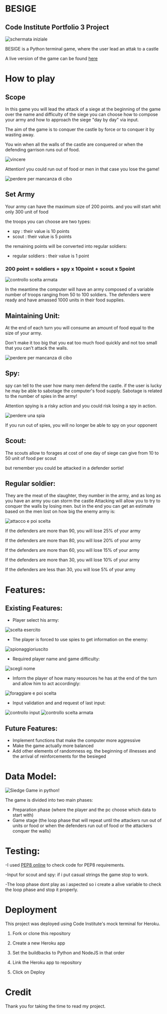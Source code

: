 # BESIGE 

## Code Institute Portfolio 3 Project

![schermata iniziale](https://user-images.githubusercontent.com/80674568/129058183-cf9f274a-1410-4baf-81e3-d64b45684b72.png)

BESIGE is a Python terminal game, where the user lead an attak to a castle

A live version of the game can be found [here](https://besige.herokuapp.com/)

# How to play

## Scope

In this game you will lead the attack of a siege at the beginning of the game over the name and difficulty of the siege
you can choose how to compose your army and how to approach the siege "day by day" via input.

The aim of the game is to conquer the castle by force or to conquer it by wasting away.

You win when all the walls of the castle are conquered or when the defending garrison runs out of food.

![vincere](https://user-images.githubusercontent.com/80674568/129058926-cdf70830-e850-44ad-a2ad-da63716a1a34.PNG)

Attention! you could run out of food or men in that case you lose the game!

![perdere per mancanza di cibo](https://user-images.githubusercontent.com/80674568/129058171-ffe9c65b-05d5-4452-bce0-976bae499b6b.PNG)

## Set Army

Your army can have the maximum size of 200 points.
and you will start whit only 300 unit of food

the troops you can choose are two types:

- spy : their value is 10 points
- scout : their value is 5 points

the remaining points will be converted into regular soldiers:

- regular soldiers : their value is 1 point

### 200 point = soldiers + spy x 10point + scout x 5point

![controllo scelta armata](https://user-images.githubusercontent.com/80674568/129058167-2f8b8cd4-6f05-4a30-85f0-6dc5ac60e36e.PNG)

In the meantime the computer will have an army composed of a variable number of troops ranging from 50 to 100 soldiers.
The defenders were ready and have amassed 1000 units in their food supplies.

## Maintaining Unit:

At the end of each turn you will consume an amount of food equal to the size of your army.

Don't make it too big that you eat too much food quickly and not too small that you can't attack the walls.

![perdere per mancanza di cibo](https://user-images.githubusercontent.com/80674568/129058171-ffe9c65b-05d5-4452-bce0-976bae499b6b.PNG)

## Spy:

spy can tell to the user how many men defend the castle.
if the user is lucky he may be able to sabotage the computer's food supply.
Sabotage is related to the number of spies in the army!

Attention spying is a risky action and you could risk losing a spy in action.

![perdere una spia](https://user-images.githubusercontent.com/80674568/129058174-67159767-d1c9-45a8-8c7a-bc8de98a066b.PNG)

If you run out of spies, you will no longer be able to spy on your opponent

## Scout:

The scouts allow to forages at cost of one day of siege can give from 10 to 50 unit of food per scout

but remember you could be attacked in a defender sortie!
                        
## Regular soldier:

They are the meat of the slaughter, they number in the army, and as long as you have an army you can storm the castle
Attacking will allow you to try to conquer the walls by losing men.
but in the end you can get an estimate based on the men lost on how big the enemy army is:

![attacco e poi scelta](https://user-images.githubusercontent.com/80674568/129058162-e537d573-3237-4f1d-94cd-bd25d0aa52dc.PNG)

If the defenders are more than 90, you will lose 25% of your army

If the defenders are more than 80, you will lose 20% of your army

If the defenders are more than 60, you will lose 15% of your army

If the defenders are more than 30, you will lose 10% of your army

If the defenders are less than 30, you will lose 5% of your army


# Features:
## Existing Features:

- Player select his army:

![scelta esercito](https://user-images.githubusercontent.com/80674568/129058180-6999bd18-5dd6-4794-bfe9-2e2031446eaf.PNG)

- The player is forced to use spies to get information on the enemy:

![spionaggioriuscito](https://user-images.githubusercontent.com/80674568/129060421-3b07c00b-4422-4f04-97cc-503cf82b07d9.PNG)

- Required player name and game difficulty:

![scegli nome](https://user-images.githubusercontent.com/80674568/129058177-e1cbbb21-145d-479e-ad55-84e3ed403100.PNG)

- Inform the player of how many resources he has at the end of the turn and allow him to act accordingly:

![foraggiare e poi scelta](https://user-images.githubusercontent.com/80674568/129058168-291df478-b369-4945-9398-78ca9c3a5818.PNG)

- Input validation and and request of last input:

![controllo input](https://user-images.githubusercontent.com/80674568/129058163-ea0080d0-9c49-46e2-a1e9-aba19b0cce0c.PNG)
![controllo scelta armata](https://user-images.githubusercontent.com/80674568/129058167-2f8b8cd4-6f05-4a30-85f0-6dc5ac60e36e.PNG)

## Future Features:

- Implement functions that make the computer more aggressive
- Make the game actually more balanced
- Add other elements of randomness eg. the beginning of illnesses and the arrival of reinforcements for the besieged

# Data Model:

![Siedge Game in python!](https://user-images.githubusercontent.com/80674568/129062806-0d3aead7-9cc6-41b2-9585-9e903111c6ff.jpeg)

The game is divided into two main phases:
- Preparation phase (where the player and the pc choose which data to start with)
- Game stage (the loop phase that will repeat until the attackers run out of units or food or when the defenders run out of food or the attackers conquer the walls)

# Testing:

-I used [PEP8 online](http://pep8online.com/) to check code for PEP8 requirements.

-Input for scout and spy: if i put casual strings the game stop to work.

-The loop phase dont play as i aspected so i create a alive variable to check the loop phase and stop it properly.


# Deployment

This project was deployed using Code Institute's mock terminal for Heroku.

1. Fork or clone this repository

2. Create a new Heroku app

3. Set the buildbacks to Python and NodeJS in that order

4. Link the Heroku app to repository

5. Click on Deploy


# Credit

Thank you for taking the time to read my project. 
